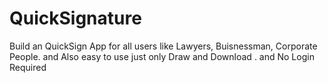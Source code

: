 # QuickSignature
Build an QuickSign App for all users like Lawyers, Buisnessman, Corporate People. and Also easy to use just only Draw and Download . and No Login Required
